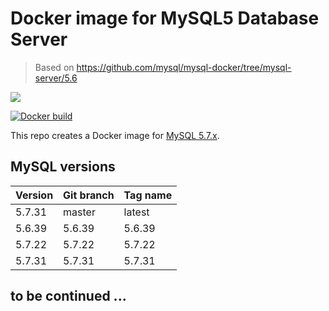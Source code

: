 # Docker image for MySQL5 Database Server

> Based on https://github.com/mysql/mysql-docker/tree/mysql-server/5.6

[![](https://images.microbadger.com/badges/image/ljay/mysql5.svg)](http://microbadger.com/images/ljay/mysql5)

[![Docker build](http://dockeri.co/image/ljay/mysql5)](https://hub.docker.com/r/ljay/mysql5/)

This repo creates a Docker image for [MySQL 5.7.x](https://mysql.com/).

## MySQL versions

Version | Git branch | Tag name
--------| ---------- |---------
5.7.31  | master     | latest
5.6.39  | 5.6.39     | 5.6.39
5.7.22  | 5.7.22     | 5.7.22
5.7.31  | 5.7.31     | 5.7.31

## to be continued ...
